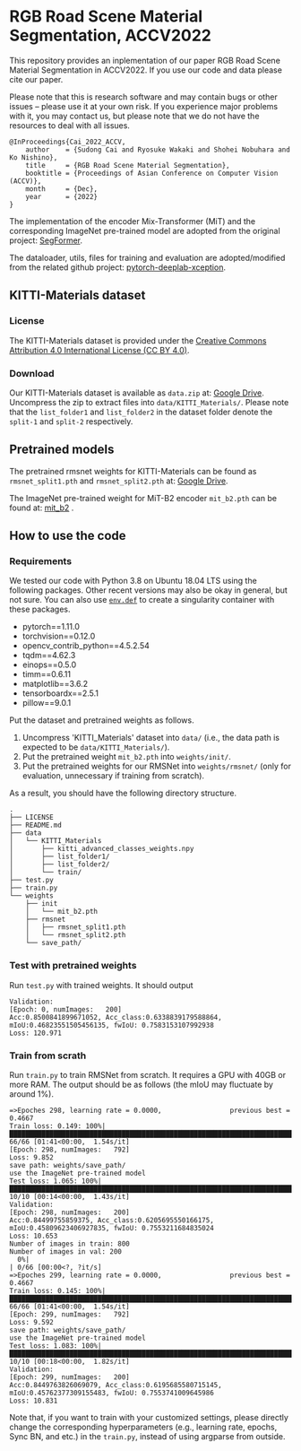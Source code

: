 # RGB Road Scene Material Segmentation, ACCV2022

This repository provides an inplementation of our paper RGB Road Scene Material Segmentation in ACCV2022.
If you use our code and data please cite our paper.

Please note that this is research software and may contain bugs or other issues – please use it at your own risk. If you experience major problems with it, you may contact us, but please note that we do not have the resources to deal with all issues.

```
@InProceedings{Cai_2022_ACCV,
    author    = {Sudong Cai and Ryosuke Wakaki and Shohei Nobuhara and Ko Nishino},
    title     = {RGB Road Scene Material Segmentation},
    booktitle = {Proceedings of Asian Conference on Computer Vision (ACCV)},
    month     = {Dec},
    year      = {2022}
}
```

The implementation of the encoder Mix-Transformer (MiT) and the corresponding ImageNet pre-trained model are adopted from the original project: [SegFormer](https://github.com/NVlabs/SegFormer).

The dataloader, utils, files for training and evaluation are adopted/modified from the related github project: [pytorch-deeplab-xception](https://github.com/jfzhang95/pytorch-deeplab-xception).


## KITTI-Materials dataset

### License

The KITTI-Materials dataset is provided under the [Creative Commons Attribution 4.0 International License (CC BY 4.0)](http://creativecommons.org/licenses/by/4.0/).

### Download

Our KITTI-Materials dataset is available as `data.zip` at: [Google Drive](https://drive.google.com/drive/u/0/folders/1a5geigz8PKRlOYv-L2ePCfh0FlymW37H).
Uncompress the zip to extract files into `data/KITTI_Materials/`.
Please note that the `list_folder1` and `list_folder2` in the dataset folder denote the `split-1` and `split-2` respectively.

## Pretrained models

The pretrained rmsnet weights for KITTI-Materials can be found as `rmsnet_split1.pth` and `rmsnet_split2.pth` at: [Google Drive](https://drive.google.com/drive/u/0/folders/1a5geigz8PKRlOYv-L2ePCfh0FlymW37H). 

The ImageNet pre-trained weight for MiT-B2 encoder `mit_b2.pth` can be found at: [mit_b2](https://drive.google.com/file/d/1m8fsG812o6KotF1NVo0YuiSfSn18TAOA/view?usp=sharing) .

## How to use the code

### Requirements

We tested our code with Python 3.8 on Ubuntu 18.04 LTS using the following packages.
Other recent versions may also be okay in general, but not sure.
You can also use [`env.def`](env.def) to create a singularity container with these packages.

* pytorch==1.11.0
* torchvision==0.12.0
* opencv_contrib_python==4.5.2.54
* tqdm==4.62.3
* einops==0.5.0
* timm==0.6.11
* matplotlib==3.6.2
* tensorboardx==2.5.1
* pillow==9.0.1


Put the dataset and pretrained weights as follows.

1. Uncompress 'KITTI_Materials' dataset into `data/` (i.e., the data path is expected to be `data/KITTI_Materials/`).
2. Put the pretrained weight `mit_b2.pth` into `weights/init/`.
3. Put the pretrained weights for our RMSNet into `weights/rmsnet/` (only for evaluation, unnecessary if training from scratch).

As a result, you should have the following directory structure.

```
.
├── LICENSE
├── README.md
├── data
│   └── KITTI_Materials
│       ├── kitti_advanced_classes_weights.npy
│       ├── list_folder1/
│       ├── list_folder2/
│       └── train/
├── test.py
├── train.py
└── weights
    ├── init
    │   └── mit_b2.pth
    ├── rmsnet
    │   ├── rmsnet_split1.pth
    │   └── rmsnet_split2.pth
    └── save_path/
```

### Test with pretrained weights

Run `test.py` with trained weights.  It should output
```
Validation:
[Epoch: 0, numImages:   200]
Acc:0.8500841899671052, Acc_class:0.6338839179588864, mIoU:0.46823551505456135, fwIoU: 0.7583153107992938
Loss: 120.971
```

### Train from scrath

Run `train.py` to train RMSNet from scratch.  It requires a GPU with 40GB or more RAM. The output should be as follows (the mIoU may fluctuate by around 1%).
```
=>Epoches 298, learning rate = 0.0000,                 previous best = 0.4667
Train loss: 0.149: 100%|███████████████████████████████████████████████████████████████████████████| 66/66 [01:41<00:00,  1.54s/it]
[Epoch: 298, numImages:   792]
Loss: 9.852
save path: weights/save_path/
use the ImageNet pre-trained model
Test loss: 1.065: 100%|████████████████████████████████████████████████████████████████████████████| 10/10 [00:14<00:00,  1.43s/it]
Validation:
[Epoch: 298, numImages:   200]
Acc:0.84499755859375, Acc_class:0.6205695550166175, mIoU:0.45809623406927835, fwIoU: 0.7553211684835024
Loss: 10.653
Number of images in train: 800
Number of images in val: 200
  0%|                                                                                                       | 0/66 [00:00<?, ?it/s]
=>Epoches 299, learning rate = 0.0000,                 previous best = 0.4667
Train loss: 0.145: 100%|███████████████████████████████████████████████████████████████████████████| 66/66 [01:41<00:00,  1.54s/it]
[Epoch: 299, numImages:   792]
Loss: 9.592
save path: weights/save_path/
use the ImageNet pre-trained model
Test loss: 1.083: 100%|████████████████████████████████████████████████████████████████████████████| 10/10 [00:18<00:00,  1.82s/it]
Validation:
[Epoch: 299, numImages:   200]
Acc:0.8449763826069079, Acc_class:0.6195685580715145, mIoU:0.45762377309155483, fwIoU: 0.7553741009645986
Loss: 10.831
```

Note that, if you want to train with your customized settings, please directly change the corresponding hyperparameters (e.g., learning rate, epochs, Sync BN, and etc.) in the `train.py`, instead of using argparse from outside.
